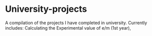 # University-projects
A compilation of the projects I have completed in university.
Currently includes:
Calculating the Experimental value of e/m (1st year),
